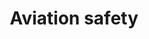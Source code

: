 ---
title: Aviation safety
longTitle: 'Aviation safety'
tags:
- gccommon
usedFor:
- "[[Air safety]]"
---